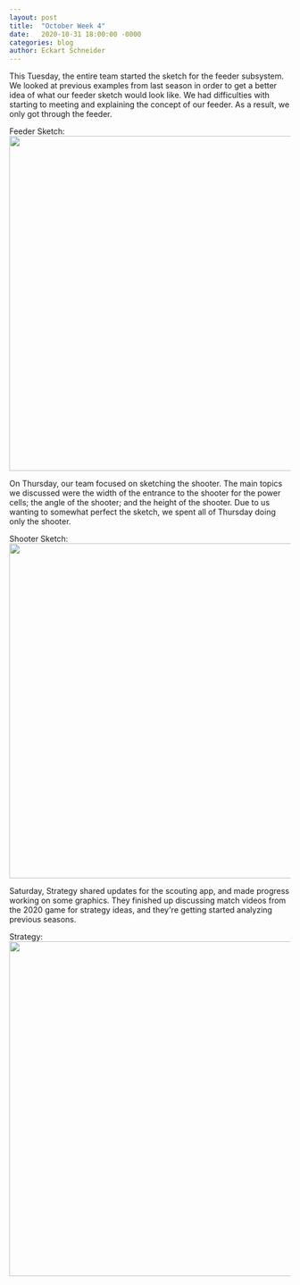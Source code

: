 ```yaml
---
layout: post
title:  "October Week 4"
date:   2020-10-31 18:00:00 -0000
categories: blog
author: Eckart Schneider
---
```

This Tuesday, the entire team started the sketch for the feeder subsystem. We looked at previous examples from last season in order to get a better idea of what our feeder sketch would look like. We had difficulties with starting to meeting and explaining the concept of our feeder. As a result, we only got through the feeder.

Feeder Sketch: \
<img src="/img/blog/2020-10-24/october27sketch.png" width="600"/>

On Thursday, our team focused on sketching the shooter. The main topics we discussed were the width of the entrance to the shooter for the power cells; the angle of the shooter; and the height of the shooter. Due to us wanting to somewhat perfect the sketch, we spent all of Thursday doing only the shooter.

Shooter Sketch: \
<img src="/img/blog/2020-10-24/october29sketch.png" width="600"/>

Saturday, Strategy shared updates for the scouting app, and made progress working on some graphics. They finished up discussing match videos from the 2020 game for strategy ideas, and they're getting started analyzing previous seasons.

Strategy: \
<img src="/img/blog/2020-10-24/october31strategy.png" width="600"/>
